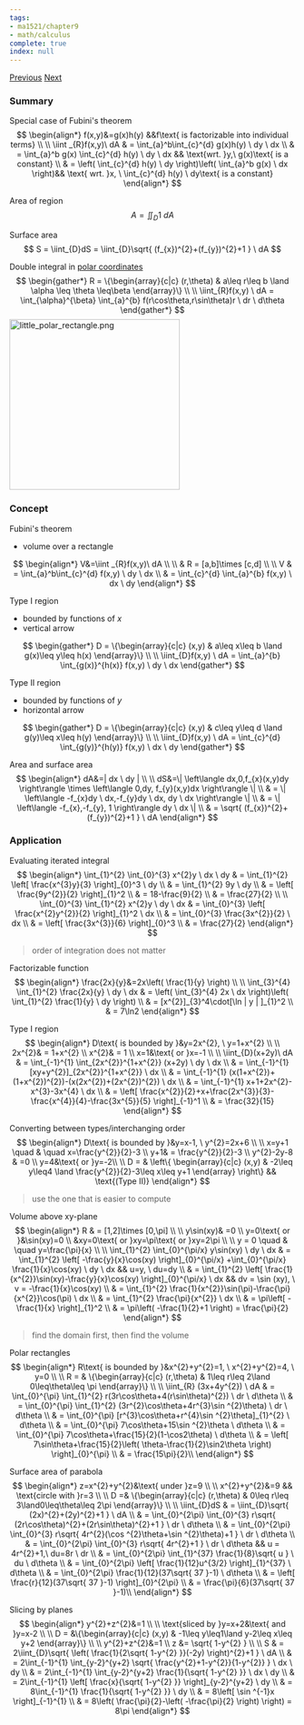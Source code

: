 ```yaml
---
tags:
- ma1521/chapter9
- math/calculus
complete: true
index: null
---
```

[Previous](/labyrinth/notes/math/ma1521/applied_partial_differentiation)   [Next](/labyrinth/notes/math/ma1521/1st_order_ODE_II)

### Summary
Special case of Fubini's theorem
$$
\begin{align*}
f(x,y)&=g(x)h(y) &&f\text{ is factorizable into individual terms} \\
\\
\iint _{R}f(x,y)\ dA & = \int_{a}^b\int_{c}^{d} g(x)h(y) \ dy \ dx \\
& = \int_{a}^b g(x) \int_{c}^{d} h(y) \ dy \ dx && \text{wrt. }y,\ g(x)\text{ is a constant} \\
& = \left( \int_{c}^{d} h(y) \ dy \right)\left( \int_{a}^b g(x) \ dx  \right)&& \text{ wrt. }x, \ \int_{c}^{d} h(y) \ dy\text{ is a constant}
\end{align*}
$$

Area of region
$$
A=\iint_{D}1 \ dA
$$

Surface area
$$
S = \iint_{D}dS = \iint_{D}\sqrt{ (f_{x})^{2}+(f_{y})^{2}+1 } \ dA
$$

Double integral in [polar coordinates](/labyrinth/notes/math/ma1521/polar_coordinates)
$$
\begin{gather*}
R = \{\begin{array}{c|c} (r,\theta) & a\leq r\leq b \land \alpha \leq \theta \leq\beta \end{array}\} \\
\\
\iint_{R}f(x,y) \ dA = \int_{\alpha}^{\beta} \int_{a}^{b} f(r\cos\theta,r\sin\theta)r \ dr  \ d\theta 
\end{gather*}
$$
<img src="/labyrinth/assets/little_polar_rectangle.png" alt="little_polar_rectangle.png" class="mx-auto object-fill" style="width:300px;" />

### Concept
Fubini's theorem
- volume over a rectangle

$$
\begin{align*}
V&=\iint _{R}f(x,y)\ dA \\
\\
& R = [a,b]\times [c,d] \\
\\
V & = \int_{a}^b\int_{c}^{d} f(x,y) \ dy \ dx \\
& = \int_{c}^{d} \int_{a}^{b} f(x,y) \ dx  \ dy 
\end{align*}
$$

Type I region
- bounded by functions of $x$
- vertical arrow

$$
\begin{gather*}
D = \{\begin{array}{c|c} (x,y) & a\leq x\leq b \land g(x)\leq y\leq h(x) \end{array}\} \\
\\
\iint_{D}f(x,y) \ dA = \int_{a}^{b} \int_{g(x)}^{h(x)} f(x,y) \ dy  \ dx 
\end{gather*}
$$

Type II region
- bounded by functions of $y$
- horizontal arrow

$$
\begin{gather*}
D = \{\begin{array}{c|c} (x,y) & c\leq y\leq d \land g(y)\leq x\leq h(y) \end{array}\} \\
\\
\iint_{D}f(x,y) \ dA = \int_{c}^{d} \int_{g(y)}^{h(y)} f(x,y) \ dx  \ dy 
\end{gather*}
$$

Area and surface area
$$
\begin{align*}
dA&=| dx \ dy | \\
\\
dS&=\|  \left\langle dx,0,f_{x}(x,y)dy \right\rangle \times  \left\langle 0,dy, f_{y}(x,y)dx \right\rangle \| \\
& = \| \left\langle -f_{x}dy \ dx,-f_{y}dy \ dx, dy \ dx \right\rangle \| \\
& = \| \left\langle -f_{x},-f_{y}, 1 \right\rangle dy \ dx \| \\
& = \sqrt{ (f_{x})^{2}+(f_{y})^{2}+1 } \ dA
\end{align*}
$$

### Application
Evaluating iterated integral
$$
\begin{align*}
\int_{1}^{2} \int_{0}^{3} x^{2}y \ dx  \ dy & = \int_{1}^{2} \left[ \frac{x^{3}y}{3} \right]_{0}^3 \ dy \\
& = \int_{1}^{2} 9y \ dy \\
& = \left[ \frac{9y^{2}}{2} \right]_{1}^2 \\
& = 18-\frac{9}{2} \\
& = \frac{27}{2} \\
\\
\int_{0}^{3} \int_{1}^{2} x^{2}y \ dy  \ dx & =  \int_{0}^{3} \left[ \frac{x^{2}y^{2}}{2} \right]_{1}^2  \ dx \\
& =  \int_{0}^{3} \frac{3x^{2}}{2} \ dx \\
& = \left[ \frac{3x^{3}}{6} \right]_{0}^3 \\
& = \frac{27}{2}
\end{align*}
$$
> order of integration does not matter

Factorizable function
$$
\begin{align*}
\frac{2x}{y}&=2x\left( \frac{1}{y} \right) \\
\\
\int_{3}^{4} \int_{1}^{2} \frac{2x}{y} \ dy  \ dx & = \left( \int_{3}^{4} 2x \ dx  \right)\left( \int_{1}^{2} \frac{1}{y} \ dy  \right) \\
& = [x^{2}]_{3}^4\cdot[\ln | y | ]_{1}^2 \\
& = 7\ln2
\end{align*}
$$

Type I region
$$
\begin{align*}
D\text{ is bounded by }&y=2x^{2}, \ y=1+x^{2} \\
\\
2x^{2}& = 1+x^{2} \\
x^{2}& = 1 \\
x=1&\text{ or }x=-1 \\
\\
\iint_{D}(x+2y)\ dA & = \int_{-1}^{1} \int_{2x^{2}}^{1+x^{2}} (x+2y) \ dy  \ dx \\
& = \int_{-1}^{1} [xy+y^{2}]_{2x^{2}}^{1+x^{2}}  \ dx \\
& = \int_{-1}^{1} (x(1+x^{2})+(1+x^{2})^{2})-(x(2x^{2})+(2x^{2})^{2}) \ dx \\
& = \int_{-1}^{1} x+1+2x^{2}-x^{3}-3x^{4} \ dx \\
& = \left[ \frac{x^{2}}{2}+x+\frac{2x^{3}}{3}-\frac{x^{4}}{4}-\frac{3x^{5}}{5} \right]_{-1}^1 \\
& = \frac{32}{15}
\end{align*}
$$

Converting between types/interchanging order
$$
\begin{align*}
D\text{ is bounded by }&y=x-1, \ y^{2}=2x+6 \\
\\
x=y+1 \quad & \quad x=\frac{y^{2}}{2}-3 \\
y+1& = \frac{y^{2}}{2}-3 \\
y^{2}-2y-8 & =0 \\
y=4&\text{ or }y=-2\\
\\
D = & \left\{ \begin{array}{c|c} (x,y) & -2\leq y\leq4 \land \frac{y^{2}}{2}-3\leq x\leq y+1 \end{array} \right\} && \text{(Type II)}
\end{align*}
$$
> use the one that is easier to compute

Volume above xy-plane
$$
\begin{align*}
R & = [1,2]\times [0,\pi] \\
\\
y\sin(xy)& =0 \\
y=0\text{ or }&\sin(xy)=0 \\
&xy=0\text{ or }xy=\pi\text{ or }xy=2\pi \\
\\
y = 0 \quad & \quad y=\frac{\pi}{x} \\
\\
\int_{1}^{2} \int_{0}^{\pi/x} y\sin(xy) \ dy  \ dx & = \int_{1}^{2} \left[ -\frac{y}{x}\cos(xy) \right]_{0}^{\pi/x} +\int_{0}^{\pi/x} \frac{1}{x}\cos(xy) \ dy \ dx && u=y, \ du=dy \\
& = \int_{1}^{2} \left[ \frac{1}{x^{2}}\sin(xy)-\frac{y}{x}\cos(xy) \right]_{0}^{\pi/x} \ dx && dv = \sin (xy), \ v = -\frac{1}{x}\cos(xy) \\
& = \int_{1}^{2} \frac{1}{x^{2}}\sin(\pi)-\frac{\pi}{x^{2}}\cos(\pi) \ dx \\
& = \int_{1}^{2} \frac{\pi}{x^{2}} \ dx \\
& = \pi\left[ -\frac{1}{x} \right]_{1}^2 \\
& = \pi\left( -\frac{1}{2}+1 \right) = \frac{\pi}{2}
\end{align*}
$$
> find the domain first, then find the volume

Polar rectangles
$$
\begin{align*}
R\text{ is bounded by }&x^{2}+y^{2}=1, \ x^{2}+y^{2}=4, \ y=0 \\
\\
R = & \{\begin{array}{c|c} (r,\theta) & 1\leq r\leq 2\land 0\leq\theta\leq \pi \end{array}\} \\
\\
\iint_{R} (3x+4y^{2}) \ dA & = \int_{0}^{\pi} \int_{1}^{2} r(3r\cos\theta+4(r\sin\theta)^{2}) \ dr  \ d\theta \\
& = \int_{0}^{\pi} \int_{1}^{2} (3r^{2}\cos\theta+4r^{3}\sin ^{2}\theta) \ dr \ d\theta \\
& = \int_{0}^{\pi} [r^{3}\cos\theta+r^{4}\sin ^{2}\theta]_{1}^{2} \ d\theta \\
& = \int_{0}^{\pi} 7\cos\theta+15\sin ^{2}\theta \ d\theta \\
& = \int_{0}^{\pi} 7\cos\theta+\frac{15}{2}(1-\cos2\theta) \ d\theta \\
& = \left[ 7\sin\theta+\frac{15}{2}\left( \theta-\frac{1}{2}\sin2\theta \right) \right]_{0}^{\pi} \\
& = \frac{15\pi}{2}\\
\end{align*}
$$

Surface area of parabola
$$
\begin{align*}
z=x^{2}+y^{2}&\text{ under }z=9 \\
\\
x^{2}+y^{2}&=9 && \text{circle with }r=3 \\
\\
D =& \{\begin{array}{c|c} (r,\theta) & 0\leq r\leq 3\land0\leq\theta\leq 2\pi \end{array}\} \\
\\
\iint_{D}dS & = \iint_{D}\sqrt{ (2x)^{2}+(2y)^{2}+1 } \ dA \\
& = \int_{0}^{2\pi} \int_{0}^{3}  r\sqrt{ (2r\cos\theta)^{2}+(2r\sin\theta)^{2}+1 } \ dr  \ d\theta \\
& = \int_{0}^{2\pi} \int_{0}^{3}  r\sqrt{ 4r^{2}(\cos ^{2}\theta+\sin ^{2}\theta)+1 } \ dr  \ d\theta \\
& = \int_{0}^{2\pi} \int_{0}^{3}  r\sqrt{ 4r^{2}+1 } \ dr  \ d\theta && u = 4r^{2}+1,\ du=8r \ dr \\
& = \int_{0}^{2\pi} \int_{1}^{37}  \frac{1}{8}\sqrt{ u } \ du  \ d\theta \\
& = \int_{0}^{2\pi} \left[ \frac{1}{12}u^{3/2} \right]_{1}^{37} \ d\theta \\
& = \int_{0}^{2\pi} \frac{1}{12}(37\sqrt{ 37 }-1) \ d\theta \\
& = \left[ \frac{r}{12}(37\sqrt{ 37 }-1) \right]_{0}^{2\pi} \\
& = \frac{\pi}{6}(37\sqrt{ 37 }-1)\\
\end{align*}
$$

Slicing by planes
$$
\begin{align*}
y^{2}+z^{2}&=1 \\
\\
\text{sliced by }y=x+2&\text{ and }y=x-2 \\
\\
D = &\{\begin{array}{c|c} (x,y) & -1\leq y\leq1\land y-2\leq x\leq y+2 \end{array}\} \\
\\
y^{2}+z^{2}&=1 \\
z &= \sqrt{ 1-y^{2} } \\
\\
S & = 2\iint_{D}\sqrt{ \left( \frac{1}{2\sqrt{ 1-y^{2} }}(-2y) \right)^{2}+1 } \ dA \\
& = 2\int_{-1}^{1} \int_{y-2}^{y+2} \sqrt{ \frac{y^{2}+1-y^{2}}{1-y^{2}} } \ dx \ dy \\
& = 2\int_{-1}^{1} \int_{y-2}^{y+2} \frac{1}{\sqrt{ 1-y^{2} }} \ dx \ dy \\
& = 2\int_{-1}^{1} \left[ \frac{x}{\sqrt{ 1-y^{2} }} \right]_{y-2}^{y+2} \ dy \\
& = 8\int_{-1}^{1} \frac{1}{\sqrt{ 1-y^{2} }} \ dy \\
& = 8\left[ \sin ^{-1}x \right]_{-1}^{1} \\
& = 8\left( \frac{\pi}{2}-\left( -\frac{\pi}{2} \right) \right) = 8\pi
\end{align*}
$$
